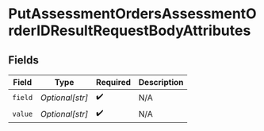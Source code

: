 # PutAssessmentOrdersAssessmentOrderIDResultRequestBodyAttributes


## Fields

| Field              | Type               | Required           | Description        |
| ------------------ | ------------------ | ------------------ | ------------------ |
| `field`            | *Optional[str]*    | :heavy_check_mark: | N/A                |
| `value`            | *Optional[str]*    | :heavy_check_mark: | N/A                |